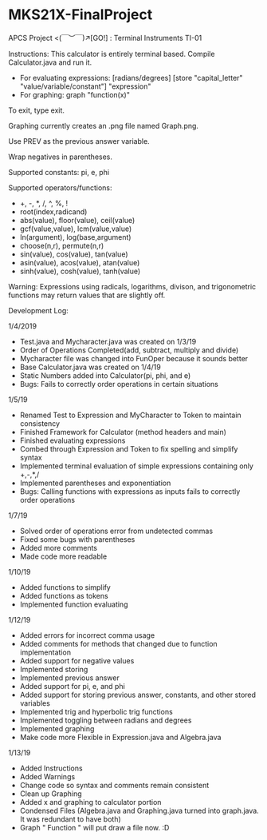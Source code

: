 # MKS21X-FinalProject

APCS Project <(￣︶￣)↗[GO!] : Terminal Instruments TI-01

Instructions: This calculator is entirely terminal based. Compile Calculator.java and run it.
 - For evaluating expressions: [radians/degrees] [store "capital_letter" "value/variable/constant"] "expression"
 - For graphing: graph "function(x)"

 To exit, type exit.

 Graphing currently creates an .png file named Graph.png.

 Use PREV as the previous answer variable.

 Wrap negatives in parentheses.

 Supported constants: pi, e, phi

 Supported operators/functions:
 - +, -, *, /, ^, %, !
 - root(index,radicand)
 - abs(value), floor(value), ceil(value)
 - gcf(value,value), lcm(value,value)
 - ln(argument), log(base,argument)
 - choose(n,r), permute(n,r)
 - sin(value), cos(value), tan(value)
 - asin(value), acos(value), atan(value)
 - sinh(value), cosh(value), tanh(value)

Warning: Expressions using radicals, logarithms, divison, and trigonometric functions may return values that are slightly off.

Development Log:

 1/4/2019
 - Test.java and Mycharacter.java was created on 1/3/19
 - Order of Operations Completed(add, subtract, multiply and divide)
 - Mycharacter file was changed into FunOper because it sounds better
 - Base Calculator.java was created on 1/4/19
 - Static Numbers added into Calculator(pi, phi, and e)
 - Bugs: Fails to correctly order operations in certain situations

 1/5/19
 - Renamed Test to Expression and MyCharacter to Token to maintain consistency
 - Finished Framework for Calculator (method headers and main)
 - Finished evaluating expressions
 - Combed through Expression and Token to fix spelling and simplify syntax
 - Implemented terminal evaluation of simple expressions containing only +,-,*,/
 - Implemented parentheses and exponentiation
 - Bugs: Calling functions with expressions as inputs fails to correctly order operations

 1/7/19
 - Solved order of operations error from undetected commas
 - Fixed some bugs with parentheses
 - Added more comments
 - Made code more readable

 1/10/19
 - Added functions to simplify
 - Added functions as tokens
 - Implemented function evaluating

 1/12/19
 - Added errors for incorrect comma usage
 - Added comments for methods that changed due to function implementation
 - Added support for negative values
 - Implemented storing
 - Implemented previous answer
 - Added support for pi, e, and phi
 - Added support for storing previous answer, constants, and other stored variables
 - Implemented trig and hyperbolic trig functions
 - Implemented toggling between radians and degrees
 - Implemented graphing
 - Make code more Flexible in Expression.java and Algebra.java

 1/13/19
 - Added Instructions
 - Added Warnings
 - Change code so syntax and comments remain consistent
 - Clean up Graphing
 - Added x and graphing to calculator portion
 - Condensed Files (Algebra.java and Graphing.java turned into graph.java. It was redundant to have both)
 - Graph " Function " will put draw a file now. :D
